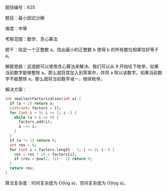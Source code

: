 题目编号：625

题目：最小因式分解

难度：中等

考察范围：数学、贪心算法

题干：给定一个正整数 a，找出最小的正整数 b 使得 b 的所有数位相乘恰好等于 a。

解题思路：这道题可以使用贪心算法来解决。我们可以从 9 开始往下枚举，如果当前数字能够整除 a，那么就将其加入到答案中，并将 a 除以该数字。如果当前数字不能整除 a，那么就将当前数字减一，继续枚举。

解决方案：

```dart
int smallestFactorization(int a) {
  if (a < 2) return a;
  List<int> factors = [];
  for (int i = 9; i >= 2; i--) {
    while (a % i == 0) {
      factors.add(i);
      a ~/= i;
    }
  }
  if (a != 1) return 0;
  int res = 0;
  for (int i = factors.length - 1; i >= 0; i--) {
    res = res * 10 + factors[i];
    if (res > pow(2, 31) - 1) return 0;
  }
  return res;
}
```

算法复杂度：时间复杂度为 O(log a)，空间复杂度为 O(log a)。